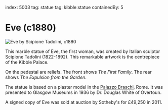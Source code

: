 index: 5003
tag: statue 
tag: kibble:statue
containedBy: 5

# Eve (c1880)

![Eve by Scipione Tadolini, c1880](image:eve.jpg)

This marble statue of Eve, the first woman, was created
by Italian sculptor Scipione Tadolini (1822-1892). This
remarkable artwork is the centrepiece of the Kibble
Palace.

On the pedestal are reliefs. The front shows _The First Family_.  The
rear shows _The Expulsion from the Garden_.

The statue is based on a plaster model in the [Palazzo Braschi][1],
Rome.  It was presented to Glasgow Museums in 1936 by Dr. Douglas
White of Overtoun.

A signed copy of Eve was sold at auction by Sotheby's for £49,250
in 2011.

[1]: /wiki/Palazzo_Braschi
